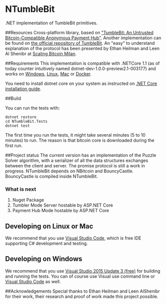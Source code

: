 # NTumbleBit
.NET implementation of TumbleBit primitives.

##Resources
Cross-platform library, based on ["TumbleBit: An Untrusted Bitcoin-Compatible Anonymous Payment Hub"](https://eprint.iacr.org/2016/575). 
Another implementation can be found on [the official repository of TumbleBit](https://github.com/BUSEC/TumbleBit). 
An "easy" to understand explanation of the protocol has been presented by Ethan Heilman and Leen Al Shenibr at [Scaling Bitcoin Milan](https://www.youtube.com/watch?v=iGVSnxz1mn8).

##Requirements
This implementation is compatible with .NETCore 1.1 (as of today counter intuitively named dotnet-dev-1.0.0-preview2.1-003177) and works on [Windows](https://www.microsoft.com/net/core#windowsvs2015), [Linux](https://www.microsoft.com/net/core#linuxredhat), [Mac](https://www.microsoft.com/net/core#macos) or [Docker](https://www.microsoft.com/net/core#dockercmd).

You need to install dotnet core on your system as instructed on [.NET Core installation guide](https://www.microsoft.com/net/core).

##Build

You can run the tests with:
```
dotnet restore
cd NTumbleBit.Tests
dotnet test
```
The first time you run the tests, it might take several minutes (5 to 10 minutes) to run. The reason is that bitcoin core is downloaded during the first run.

##Project status
The current version has an implementation of the Puzzle Solver algorithm, with a serializer of all the data structures exchanges between the client and server.
The promise protocol is still a work in progress.
NTumbleBit depends on NBitcoin and BouncyCastle. BouncyCastle is compiled inside NTumbleBit.

### What is next

1. Nuget Package
2. Tumbler Mode Server hostable by ASP.NET Core
3. Payment Hub Mode hostable by ASP.NET Core

## Developing on Linux or Mac

We recommend that you use [Visual Studio Code](https://code.visualstudio.com/), which is free IDE supporting C# development and testing.

## Developing on Windows

We recommend that you use [Visual Studio 2015 Update 3 (free)](https://www.visualstudio.com/vs/community/) for building and running the tests.
You can of course use Visual use command line or [Visual Studio Code](https://code.visualstudio.com/) as well.

##Acknowledgements
Special thanks to Ethan Heilman and Leen AlShenibr for their work, their research and proof of work made this project possible.
